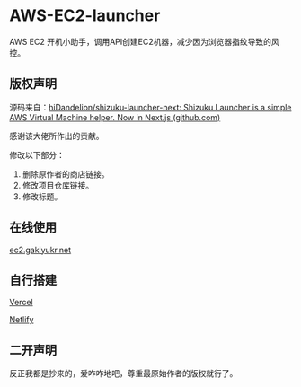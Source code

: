 # AWS-EC2-launcher
AWS EC2 开机小助手，调用API创建EC2机器，减少因为浏览器指纹导致的风控。

## 版权声明

源码来自：[hiDandelion/shizuku-launcher-next: Shizuku Launcher is a simple AWS Virtual Machine helper. Now in Next.js (github.com)](https://github.com/hiDandelion/shizuku-launcher-next)

感谢该大佬所作出的贡献。

修改以下部分：

1. 删除原作者的商店链接。
2. 修改项目仓库链接。
3. 修改标题。

## 在线使用

[ec2.gakiyukr.net](http://ec2.gakiyukr.net/)

## 自行搭建

[Vercel](https://vercel.com/new/import?s=https%3A%2F%2Fgithub.com%2Fgakiyukr%2Faws-ec2-launcher)

[Netlify](https://app.netlify.com/start/repos/gakiyukr%2Faws-ec2-launcher)

## 二开声明

反正我都是抄来的，爱咋咋地吧，尊重最原始作者的版权就行了。
